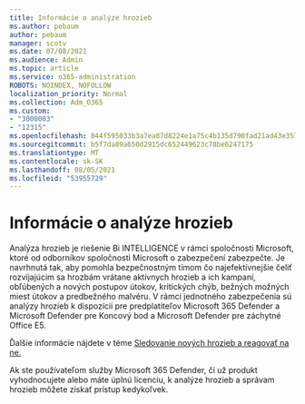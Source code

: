 ```yaml
---
title: Informácie o analýze hrozieb
ms.author: pebaum
author: pebaum
manager: scotv
ms.date: 07/08/2021
ms.audience: Admin
ms.topic: article
ms.service: o365-administration
ROBOTS: NOINDEX, NOFOLLOW
localization_priority: Normal
ms.collection: Adm_O365
ms.custom:
- "3000003"
- "12315"
ms.openlocfilehash: 844f595033b3a7ea87d8224e1a75c4b135d790fad21ad43e35784b951f312cc5
ms.sourcegitcommit: b5f7da89a650d2915dc652449623c78be6247175
ms.translationtype: MT
ms.contentlocale: sk-SK
ms.lasthandoff: 08/05/2021
ms.locfileid: "53955729"
---
```

# <a name="about-threat-analytics"></a>Informácie o analýze hrozieb

Analýza hrozieb je riešenie Bi INTELLIGENCE v rámci spoločnosti Microsoft, ktoré od odborníkov spoločnosti Microsoft o zabezpečení zabezpečte. Je navrhnutá tak, aby pomohla bezpečnostným tímom čo najefektívnejšie čeliť rozvíjajúcim sa hrozbám vrátane aktívnych hrozieb a ich kampaní, obľúbených a nových postupov útokov, kritických chýb, bežných možných miest útokov a predbežného malvéru. V rámci jednotného zabezpečenia sú analýzy hrozieb k dispozícii pre predplatiteľov Microsoft 365 Defender a Microsoft Defender pre Koncový bod a Microsoft Defender pre záchytné Office E5. 

Ďalšie informácie nájdete v téme [Sledovanie nových hrozieb a reagovať na ne.](/microsoft-365/security/defender/threat-analytics)

Ak ste používateľom služby Microsoft 365 Defender, či už produkt vyhodnocujete alebo máte úplnú licenciu, k analýze hrozieb a správam hrozieb môžete získať prístup kedykoľvek. 
